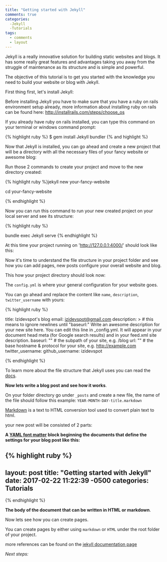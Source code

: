 ```yaml
---
title: "Getting started with Jekyll"
comments: true
categories:
  -Jekyll
  -Tutorials
tags:
  - comments
  - layout
---
```



Jekyll is a really innovative solution for building static websites and blogs. It has some really great features and advantages taking you away from the struggle of maintenance as its structure and is simple and powerful.

The objective of this tutorial is to get you started with the knowledge you need to build your website or blog with Jekyll.

First thing first, let's install Jekyll:

Before installing Jekyll you have to make sure that you have a ruby on rails environment setup already, more information about installing ruby on rails can be found here: http://installrails.com/steps/choose_os

If you already have ruby on rails installed, you can type this command on your terminal or windows command prompt:


{% highlight ruby %} $ gem install Jekyll bundler {% and highlight %}

Now that Jekyll is installed, you can go ahead and create a new project that will be a directory with all the necessary files of your fancy website or awesome blog:

Run those 2 commands to create your project and move to the new directory created:

{% highlight ruby %}jekyll new your-fancy-website

cd your-fancy-website

{% endhighlight %}
 
Now you can run this command to run your new created project on your local server and see its structure:

 {% highlight ruby %}

 bundle exec Jekyll serve
{% endhighlight %}

At this time your project running on  'http://127.0.0.1:4000/' should look like this:




Now it's time to understand the file structure in your project folder and see how you can add pages, new posts configure your overall website and blog.

This how your project directory should look now:

The `config.yml` is where your general configuration for your website goes. 

You can go ahead and replace the content like `name`, `description`, `twitter_username` with yours:

 {% highlight ruby %}

title: Izidevspot's blog
email: izidevspot@gmail.com
description: > # this means to ignore newlines until "baseurl:"
  Write an awesome description for your new site here. You can edit this line in _config.yml. It will appear in your document head meta (for
  Google search results) and in your feed.xml site description.
baseurl: "" # the subpath of your site, e.g. /blog
url: "" # the base hostname & protocol for your site, e.g. http://example.com
twitter_username:
github_username:  izidevspot

{% endhighlight %}

To learn more about the file structure that Jekyll uses you can read the [docs][docs].

**Now lets write a blog post and see how it works**.

On your folder directory go under `_posts` and create a new file, the name of the file should follow this example: `YEAR-MONTH-DAY-title.markdown`

 [Markdown][Markdown] is a text to HTML conversion tool used to convert plain text to html. 

 your new post will be consisted of 2 parts:

**A [YAML font matter][YAML-font-matter] block beginning the documents that define the settings for your blog post like this:**

 {% highlight ruby %}
---
layout: post
title:  "Getting started with Jekyll"
date:   2017-02-22 11:22:39 -0500
categories: Tutorials
---
{% endhighlight %}

**The body of the document that can be written in HTML or markdown**.

Now lets see how you can create pages.


You can create pages by either using `markdown` or `HTML` under the root folder of your project.

more references can be found on the [jekyll documentation page](https://jekyllrb.com/docs/pages/)

*Next steps:*


[docs]: https://jekyllrb.com/docs/structure/
[Markdown]: https://daringfireball.net/projects/markdown/

[YAML-font-matter]: https://jekyllrb.com/docs/frontmatter/
